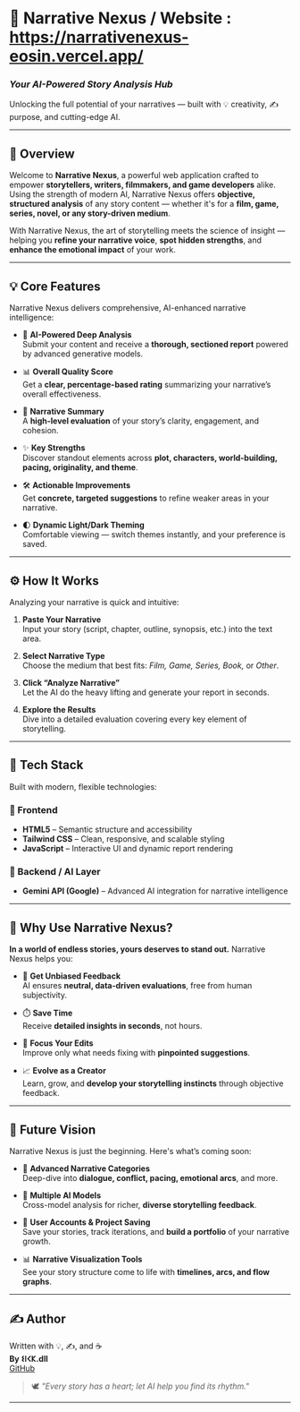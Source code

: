 # 🚀 Narrative Nexus  / Website : https://narrativenexus-eosin.vercel.app/
### *Your AI-Powered Story Analysis Hub*  
Unlocking the full potential of your narratives — built with 💡 creativity, ✍️ purpose, and cutting-edge AI.

---

## 📌 Overview

Welcome to **Narrative Nexus**, a powerful web application crafted to empower **storytellers, writers, filmmakers, and game developers** alike. Using the strength of modern AI, Narrative Nexus offers **objective, structured analysis** of any story content — whether it's for a **film, game, series, novel, or any story-driven medium**.

With Narrative Nexus, the art of storytelling meets the science of insight — helping you **refine your narrative voice**, **spot hidden strengths**, and **enhance the emotional impact** of your work.

---

## 💡 Core Features

Narrative Nexus delivers comprehensive, AI-enhanced narrative intelligence:

- 🧠 **AI-Powered Deep Analysis**  
  Submit your content and receive a **thorough, sectioned report** powered by advanced generative models.

- 📊 **Overall Quality Score**  
  Get a **clear, percentage-based rating** summarizing your narrative’s overall effectiveness.

- 📝 **Narrative Summary**  
  A **high-level evaluation** of your story’s clarity, engagement, and cohesion.

- ✨ **Key Strengths**  
  Discover standout elements across **plot, characters, world-building, pacing, originality, and theme**.

- 🛠️ **Actionable Improvements**  
  Get **concrete, targeted suggestions** to refine weaker areas in your narrative.

- 🌓 **Dynamic Light/Dark Theming**  
  Comfortable viewing — switch themes instantly, and your preference is saved.

---

## ⚙️ How It Works

Analyzing your narrative is quick and intuitive:

1. **Paste Your Narrative**  
   Input your story (script, chapter, outline, synopsis, etc.) into the text area.

2. **Select Narrative Type**  
   Choose the medium that best fits: *Film, Game, Series, Book,* or *Other*.

3. **Click “Analyze Narrative”**  
   Let the AI do the heavy lifting and generate your report in seconds.

4. **Explore the Results**  
   Dive into a detailed evaluation covering every key element of storytelling.

---

## 🧰 Tech Stack

Built with modern, flexible technologies:

### 🎨 Frontend
- **HTML5** – Semantic structure and accessibility  
- **Tailwind CSS** – Clean, responsive, and scalable styling  
- **JavaScript** – Interactive UI and dynamic report rendering

### 🧠 Backend / AI Layer
- **Gemini API (Google)** – Advanced AI integration for narrative intelligence

---

## 🌟 Why Use Narrative Nexus?

**In a world of endless stories, yours deserves to stand out.** Narrative Nexus helps you:

- 🎯 **Get Unbiased Feedback**  
  AI ensures **neutral, data-driven evaluations**, free from human subjectivity.

- ⏱️ **Save Time**  
  Receive **detailed insights in seconds**, not hours.

- 🧩 **Focus Your Edits**  
  Improve only what needs fixing with **pinpointed suggestions**.

- 📈 **Evolve as a Creator**  
  Learn, grow, and **develop your storytelling instincts** through objective feedback.

---

## 🔭 Future Vision

Narrative Nexus is just the beginning. Here's what’s coming soon:

- 🧵 **Advanced Narrative Categories**  
  Deep-dive into **dialogue, conflict, pacing, emotional arcs**, and more.

- 🧠 **Multiple AI Models**  
  Cross-model analysis for richer, **diverse storytelling feedback**.

- 👤 **User Accounts & Project Saving**  
  Save your stories, track iterations, and **build a portfolio** of your narrative growth.

- 📊 **Narrative Visualization Tools**  
  See your story structure come to life with **timelines, arcs, and flow graphs**.

---

## ✍️ Author

Written with 💡, ✍️, and ☕  
**By 𐌔𐌉𐌂𐌊.dll**  
[GitHub](#) <!-- Add your GitHub profile or repository URL here -->

> 🕊️ *"Every story has a heart; let AI help you find its rhythm."*

---

